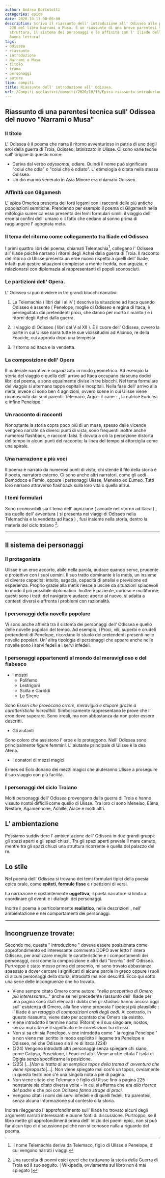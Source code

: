 ```yaml
---
author: Andrea Bortolotti
categories: epica
date: 2020-10-13 00:00:00
description: Scrivo il riassunto dell' introduzione all' Odissea alle pagine 223 -
  228 del libro Narrami o Musa. È un riassunto di una breve parentesi tecnica sulla
  struttura, il sistema dei personaggi e le affinità con l' Iliade dell' Odissea.
  Buona lettura!
tags:
- Odissea
- riassunto
- introduzione
- Narrami o Musa
- titolo
- trama
- personaggi
- autore
tipo: compiti
title: Riassunto dell' introduzione all' Odissea.
url: /Compiti-scolastici/compiti/2020/10/13/Epica-riassunto-introduzione-Odissea.html
---
```


## Riassunto di una parentesi tecnica sull' Odissea del nuovo "Narrami o Musa"
<!--more-->

### Il titolo
L' Odissea è il poema che narra il ritorno avventurioso in patria di uno degli eroi della guerra di Troia, Odisseo, latinizzato in Ulisse. Ci sono varie teorie sull' origine di questo nome:
- Deriva dal verbo _odyssomai_, odiare. Quindi il nome può significare "colui che odia" o "colui che è odiato". L' etimologia è citata nella stessa Odissea.
- Un dio marino venerato in Asia Minore era chiamato Odisseo.

### Affinità con Gilgamesh

L' epica Omerica presenta dei forti legami con i racconti delle più antiche popolazioni semitiche. Prendendo per esempio il poema di Gilgamesh nella mitologia sumerica esso presenta dei temi formulari simili: il viaggio dell' eroe ai confini dell' umano o il fatto che cedano al sonno prima di raggiungere l' agognata meta.

### Il tema del ritorno come collegamento tra Iliade ed Odissea

I primi quattro libri del poema, chiamati Telemachia[^1], collegano l' Odissea all' Iliade poiché narrano i ritorni degli Achei dalla guerra di Troia. Il racconto del ritorno di Ulisse presenta un eroe nuovo rispetto a quelli dell' Iliade, infatti può gestire situazioni complesse a mente fredda, con arguzia, e relazionarsi con diplomazia ai rappresentanti di popoli sconosciuti.

### Le partizioni dell' Opera.

L' Odissea si può dividere in tre grandi blocchi narrativi:

1. La Telemachia ( libri dal I al IV ) descrive la situazione ad Itaca quando Odisseo è assente ( Penelope, moglie di Odisseo e regina di Itaca, è perseguitata dai pretendenti proci, che danno per morto il marito ) e i ritorni degli Achei dalla guerra.

2. Il viaggio di Odisseo ( libri dal V al XII ). È il cuore dell' Odissea, ovvero la parte in cui Ulisse narra tutte le sue vicissitudini ad Alcinoo, re della Feacide, cui approda dopo una tempesta.

3. Il ritorno ad Itaca e la vendetta.

### La composizione dell' Opera

Il materiale narrativo è organizzato in modo geometrico. Ad esempio la storia del viaggio e quella dell' arrivo ad Itaca occupano ciascuna dodici libri del poema, e sono equalmente divise in tre blocchi. Nel tema formulare del viaggio si alternano tappe ospitali e inospitali. Nella fase dell' arrivo alla meta, invece ci sono ben 4 agnizioni, ovvero scene in cui Ulisse viene riconosciuto dai suoi parenti: Telemaco, Argo - il cane - , la nutrice Euriclea e infine Penelope.

### Un racconto di racconti

Nonostante la storia copra poco più di un mese, spesso delle vicende vengono narrate da diversi punti di vista, sono frequenti inoltre anche numerosi flashback, e racconti falsi. È dovuta a ciò la percezione distorta del tempo in alcuni punti del racconto; la linea del tempo si attorciglia come una spirale.

### Una narrazione a più voci

Il poema è narrato da numerosi punti di vista; chi stende il filo della storia è il poeta, narratore esterno. Ci sono anche altri narratori, come gli aedi Demodoco e Femio, oppure i personaggi Ulisse, Menelao ed Eumeo. Tutti loro narrano attraverso flashback sulla loro vita o quella altrui. 

### I temi formulari

Sono riconoscibili sia il tema dell' agnizione ( accade nel ritorno ad Itaca ) , sia quello dell' avventura ( si presenta nei viaggi di Odisseo nella  Telemachia e la vendetta ad Itaca ) , fusi insieme nella storia, dentro la materia del ciclo troiano [^2]. 

---

## Il sistema dei personaggi

### Il protagonista

Ulisse è un eroe accorto, abile nella parola, audace quando serve, prudente e protettivo con i suoi uomini. Il suo tratto dominante è la metis, un insieme di diverse capacità: intuito, sagacia, capacità di analisi e previsione ed esperienza. Proprio grazie alla metis riesce a uscire da situazioni spiacevoli in modo il più possibile diplomatico. Inoltre è paziente, curioso e multiforme; questi sono i tratti del navigatore audace: aperto al nuovo, si adatta a contesti diversi e affronta i problemi con razionalità. 

### I personaggi della novella popolare

Vi sono anche affinità tra il sistema dei personaggi dell' Odissea e quello delle novelle popolari del tempo. Ad esempio, i Proci, vili, superbi e crudeli pretendenti di Penelope, ricordano lo stuolo dei pretendenti presenti nelle novelle popolari. Un' altra tipologia di personaggi che appare anche nelle novelle sono i servi fedeli e i servi infedeli. 

### I personaggi appartenenti al mondo del meraviglioso e del fiabesco

- I mostri
    - Polifemo
    - Lestrigoni
    - Scilla e Cariddi
    - Le Sirene

Sono _Esseri che provocano orrore, meraviglia e stupore grazie a caratteristiche incredibili._ Simbolicamente rappresentano le prove che l' eroe deve superare. Sono irreali, ma non abbastanza da non poter essere descritti.

- Gli aiutanti

Sono coloro che assistono l' eroe e lo proteggono. Nell' Odissea sono principalmente figure femmini. L' aiutante principale di Ulisse è la dea Atena.

- I donatori di mezzi magici

Ermes ed Eolo donano dei mezzi magici che aiuteranno Ulisse a proseguire il suo viaggio con più facilità.

### I personaggi del ciclo Troiano

Molti personaggi dell' Odissea provengono dalla guerra di Troia e hanno vissuto nostoi difficili come quello di Ulisse. Tra loro ci sono Menelao, Elena, Nestore, Agamennone, Achille, Aiace e molti altri.

## L' ambientazione

Possiamo suddividere l' ambientazione dell' Odissea in due grandi gruppi: gli spazi aperti e gli spazi chiusi.
Tra gli spazi aperti prevale il mare canuto, mentre tra gli spazi chiuzi una struttura ricorrente è quella del palazzo del re.

## Lo stile

Nel poema dell' Odissea si trovano dei temi formulari tipici della poesia epica orale, come **epiteti**, **formule fisse** e ripetizioni di versi.

La narrazione è costantemente **oggettiva**, il poeta narratore si limita a coordinare gli eventi e i dialoghi dei personaggi. 

Inoltre il poema è particolarmente **realistico**, nelle descrizioni , nell' ambientazione e nei comportamenti dei personaggi.

---

## Incongruenze trovate:

Secondo me, questa " introduzione " doveva essere posizionata come approfondimento ed interessante commento DOPO aver letto l' intera Odissea, per analizzare meglio le caratteristiche e i comportamenti dei personaggi, così come la composizione e altri dati "_tecnici_" dell' Odissea. Purtroppo è stato messo prima del proemio, mi sono trovato abbastanza spaesato a dover cercare i significati di alcune parole in greco oppure i ruoli di alcuni personaggi della storia, introdotti ma non descritti. Ecco qui sotto una serie delle incongruenze che ho trovato.

- Viene sempre citato Omero come autore, "_nella prospettiva di Omero, più interessante..._" anche se nel precedente riassunto dell' Iliade per una pagina sono stati elencati i dubbi che gli studiosi hanno ancora oggi sull' esistenza di Omero, alla fine viene proposta l' ipotesi più plausibile : l' Iliade è _un retaggio di composizioni orali degli aedi_. Al contrario, in questo riassunto, viene dato per scontato che Omero sia esistito.
- Viene introdotto il termine nostoi (Ritorni) e il suo singolare, nostos, senza mai citarne il significato e le correlazioni tra di essi.
- Non si sa chi sia Penelope, viene introdotta come " la regina Penelope " e non viene mai scritto in modo esplicito il legame tra Penelope e Odisseo, né che Odisseo sia il re di Itaca.(224)
- (224) Vengono introdotti altri personaggi senza spiegare chi siano, come Calipso, Poseidone, i Feaci ed altri. Viene anche citata l' isola di Ogigia senza specificarne la posizione.
- (225) [...]_Non si tratta di un semplice topos della trama d' avventura che viene riproposto_[...]. Non viene spiegato mai cos'è un topos, ovviamente in questo testo non c'è una singola nota a pié di pagina.
- Non viene citato che Telemaco è figlio di Ulisse fino a pagina 225 - nonstante sia citato diverse volte - in cui si afferma che era _alla ricerca del padre_ e che poi con Odisseo _fanno strage di proci_.
- Vengono citati i nomi dei servi infedeli e di quelli fedeli, tra parentesi, senza alcuna informazione sul contesto o la storia. 

Inoltre rileggendo l' approfondimento sull' Iliade ho trovato alcuni degli argomenti narrati interessanti e buone fonti di discussione. Purtroppo, se il libro mette gli approfondimenti prima dell' inizio dei poemi epici, non si può far alcun tipo di discussione poiché non si conosce nulla a riguardo del poema. 

[^1]: Il nome Telemachia deriva da Telemaco, figlio di Ulisse e Penelope, di cui vengono narrati i viaggi.
[^2]: Una raccolta di poemi epici greci che trattavano la storia della Guerra di Troia ed il suo seguito. ( Wikipedia, ovviamente sul libro non è mai spiegato )